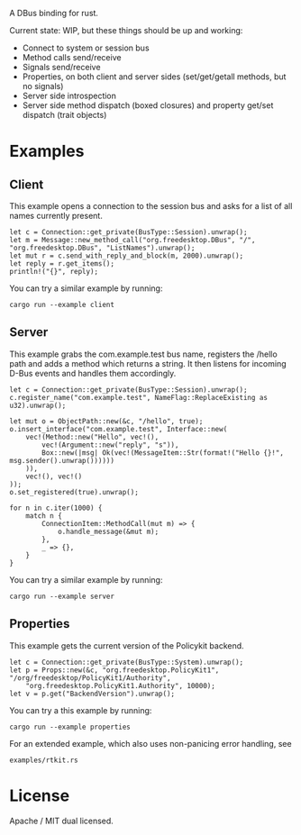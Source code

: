 A DBus binding for rust.

Current state: WIP, but these things should be up and working:
 * Connect to system or session bus
 * Method calls send/receive
 * Signals send/receive
 * Properties, on both client and server sides (set/get/getall methods, but no signals)
 * Server side introspection
 * Server side method dispatch (boxed closures) and property get/set dispatch (trait objects)

Examples
========

Client
------

This example opens a connection to the session bus and asks for a list of all names currently present.

    let c = Connection::get_private(BusType::Session).unwrap();
    let m = Message::new_method_call("org.freedesktop.DBus", "/", "org.freedesktop.DBus", "ListNames").unwrap();
    let mut r = c.send_with_reply_and_block(m, 2000).unwrap();
    let reply = r.get_items();
    println!("{}", reply);

You can try a similar example by running:

    cargo run --example client


Server
------

This example grabs the com.example.test bus name, registers the /hello path and adds a method which returns a string.
It then listens for incoming D-Bus events and handles them accordingly.

    let c = Connection::get_private(BusType::Session).unwrap();
    c.register_name("com.example.test", NameFlag::ReplaceExisting as u32).unwrap();

    let mut o = ObjectPath::new(&c, "/hello", true);
    o.insert_interface("com.example.test", Interface::new(
        vec!(Method::new("Hello", vec!(),
            vec!(Argument::new("reply", "s")),
            Box::new(|msg| Ok(vec!(MessageItem::Str(format!("Hello {}!", msg.sender().unwrap())))))
        )),
        vec!(), vec!()
    ));
    o.set_registered(true).unwrap();

    for n in c.iter(1000) {
        match n {
            ConnectionItem::MethodCall(mut m) => {
                o.handle_message(&mut m);
            },
            _ => {},
        }
    }

You can try a similar example by running:

    cargo run --example server


Properties
----------

This example gets the current version of the Policykit backend.

    let c = Connection::get_private(BusType::System).unwrap();
    let p = Props::new(&c, "org.freedesktop.PolicyKit1", "/org/freedesktop/PolicyKit1/Authority",
        "org.freedesktop.PolicyKit1.Authority", 10000);
    let v = p.get("BackendVersion").unwrap();

You can try a this example by running:

    cargo run --example properties

For an extended example, which also uses non-panicing error handling, see

    examples/rtkit.rs


License
=======

Apache / MIT dual licensed.

